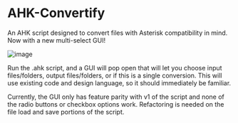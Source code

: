 # AHK-Convertify
An AHK script designed to convert files with Asterisk compatibility in mind. Now with a new multi-select GUI!

![image](https://user-images.githubusercontent.com/5680448/148125004-23e38cc4-f640-459b-93b2-869d295c6b17.png)

Run the .ahk script, and a GUI will pop open that will let you choose input files/folders, output files/folders, or if this is a single conversion. This will use existing code and design language, so it should immediately be familiar.

Currently, the GUI only has feature parity with v1 of the script and none of the radio buttons or checkbox options work. Refactoring is needed on the file load and save portions of the script.
